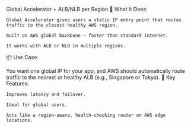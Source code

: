Global Accelerator + ALB/NLB per Region
🧠 What It Does:

    Global Accelerator gives users a static IP entry point that routes traffic to the closest healthy AWS region.

    Built on AWS global backbone – faster than standard internet.

    It works with ALB or NLB in multiple regions.

📦 Use Case:

You want one global IP for your app, and AWS should automatically route traffic to the nearest or healthy ALB (e.g., Singapore or Tokyo).
🔧 Key Features:

    Improves latency and failover.

    Ideal for global users.

    Acts like a region-aware, health-checking router on AWS edge locations.